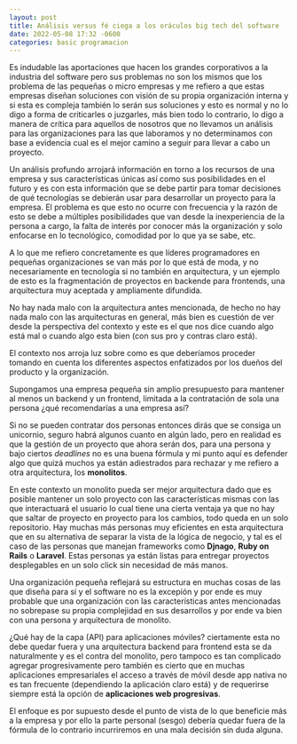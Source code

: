 ```yaml
---
layout: post
title: Análisis versus fé ciega a los oráculos big tech del software
date: 2022-05-08 17:32 -0600
categories: basic programacion
---
```


Es indudable las aportaciones que hacen los grandes corporativos a la industria del software pero sus problemas no son los mismos que los problema de las pequeñas o micro empresas y me refiero a que estas empresas diseñan soluciones con visión de su propia organización interna y si esta es compleja también lo serán sus soluciones y esto es normal y no lo digo a forma de criticarles o juzgarles, más bien todo lo contrario, lo digo a manera de crítica para aquellos de nosotros que no llevamos un análisis para las organizaciones para las que laboramos y no determinamos con base a evidencia cual es el mejor camino a seguir para llevar a cabo un proyecto.

Un análisis profundo arrojará información en torno a los recursos de una empresa y sus características únicas así como sus posibilidades en el futuro y es con esta información que se debe partir para tomar decisiones de qué tecnologías se debierán usar para desarrollar un proyecto para la empresa. El problema es que esto no ocurre con frecuencia y la razón de esto se debe a múltiples posibilidades que van desde la inexperiencia de la persona a cargo, la falta de interés por conocer más la organización y solo enfocarse en lo tecnológico, comodidad por lo que ya se sabe, etc.

A lo que me refiero concretamente es que líderes programadores en pequeñas organizaciones se van más por lo que está de moda, y no necesariamente en tecnología si no también en arquitectura, y un ejemplo de esto es la fragmentación de proyectos en backende para frontends, una arquitectura muy aceptada y ampliamente difundida.

No hay nada malo con la arquitectura antes mencionada, de hecho no hay nada malo con las arquitecturas en general, más bien es cuestión de ver desde la perspectiva del contexto y este es el que nos dice cuando algo está mal o cuando algo esta bien (con sus pro y contras claro está).

El contexto nos arroja luz sobre como es que deberíamos proceder tomando en cuenta los diferentes aspectos enfatizados por los dueños del producto y la organización.

Supongamos una empresa pequeña sin amplio presupuesto para mantener al menos un backend y un frontend, limitada a la contratación de sola una persona ¿qué recomendarías a una empresa así?

Si no se pueden contratar dos personas entonces dirás que se consiga un unicornio, seguro habrá algunos cuanto en algún lado, pero en realidad es que la gestión de un proyecto que ahora serán dos, para una persona y bajo ciertos _deadlines_ no es una buena fórmula y mi punto aquí es defender algo que quizá muchos ya están adiestrados para rechazar y me refiero a otra arquitectura, los __monolitos__.

En este contexto un monolito pueda ser mejor arquitectura dado que es posible mantener un solo proyecto con las características mismas con las que interactuará el usuario lo cual tiene una cierta ventaja ya que no hay que saltar de proyecto en proyecto para los cambios, todo queda en un solo repositorio. Hay muchas más personas muy eficientes en esta arquitectura que en su alternativa de separar la vista de la lógica de negocio, y tal es el caso de las personas que manejan frameworks como __Djnago__, __Ruby on Rails__ o __Laravel__. Estas personas ya están listas para entregar proyectos desplegables en un solo click sin necesidad de más manos.

Una organización pequeña reflejará su estructura en muchas cosas de las que diseña para sí y el software no es la excepión y por ende es muy probable que una organización con las características antes mencionadas no sobrepase su propia complejidad en sus desarrollos y por ende va bien con una persona y arquitectura de monolito.

¿Qué hay de la capa (API) para aplicaciones móviles? ciertamente esta no debe quedar fuera y una arquitectura backend para frontend esta se da naturalmente y es el contra del monolito, pero tampoco es tan complicado agregar progresivamente pero también es cierto que en muchas aplicaciones empresariales el acceso a través de móvil desde app nativa no es tan frecuente (dependiendo la aplicación claro está) y de requerirse siempre está la opción de __aplicaciones web progresivas__.

El enfoque es por supuesto desde el punto de vista de lo que beneficie más a la empresa y por ello la parte personal (sesgo) debería quedar fuera de la fórmula de lo contrario incurriremos en una mala decisión sin duda alguna.



